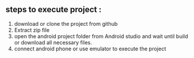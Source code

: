  
## steps to execute project : 
1. download or clone the project from github
2. Extract zip file 
3. open the android project folder from Android studio and wait until build or download all necessary files.
4. connect android phone or use emulator to execute the project





